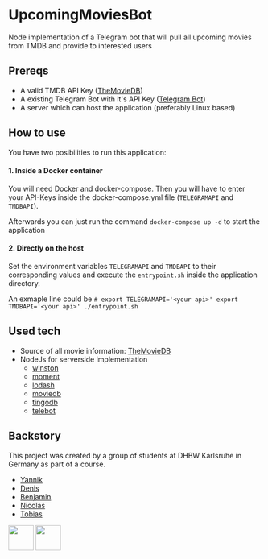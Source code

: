 # UpcomingMoviesBot
Node implementation of a Telegram bot that will pull all upcoming movies from TMDB and provide to interested users

## Prereqs
* A valid TMDB API Key ([TheMovieDB](https://www.themoviedb.org/))
* A existing Telegram Bot with it's API Key ([Telegram Bot](https://core.telegram.org/bots))
* A server which can host the application (preferably Linux based)

## How to use
You have two posibilities to run this application:
#### 1. Inside a Docker container
You will need Docker and docker-compose. Then you will have to enter your API-Keys inside the docker-compose.yml file (`TELEGRAMAPI` and `TMDBAPI`).

Afterwards you can just run the command
`docker-compose up -d` to start the application
#### 2. Directly on the host
Set the environment variables `TELEGRAMAPI` and `TMDBAPI` to their corresponding values and execute the `entrypoint.sh` inside the application directory.

An exmaple line could be `# export TELEGRAMAPI='<your api>' export TMDBAPI='<your api>' ./entrypoint.sh`

## Used tech
* Source of all movie information: [TheMovieDB](https://www.themoviedb.org/)
* NodeJs for serverside implementation
  * [winston](https://github.com/winstonjs/winston)
  * [moment](https://github.com/moment/moment)
  * [lodash](https://github.com/lodash/lodash)
  * [moviedb](https://github.com/impronunciable/moviedb)
  * [tingodb](https://github.com/sergeyksv/tingodb)
  * [telebot](https://github.com/mullwar/telebot)

## Backstory
This project was created by a group of students at DHBW Karlsruhe in Germany as part of a course.
* [Yannik](https://github.com/yannikgail)
* [Denis](https://github.com/Dene1894)
* [Benjamin](https://github.com/el-Ben-Barto)
* [Nicolas](https://github.com/thenightmanager)
* [Tobias](https://github.com/laugmanuel/UpcomingMoviesBot/)

<img src="https://nodejs.org/static/images/logos/nodejs-new-pantone-black.png" height="50em">  <img src="https://www.themoviedb.org/assets/static_cache/bb45549239e25f1770d5f76727bcd7c0/images/v4/logos/408x161-powered-by-rectangle-blue.png" height="50em">
